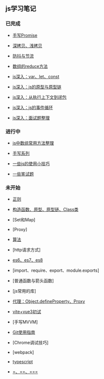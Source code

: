 
## js学习笔记

### 已完成

- [手写Promise](./promise.html)
- [深拷贝、浅拷贝](./js-copy.html)
- [防抖与节流](./debounce-throttle.html)
- [数组的reduce方法](./array-reduce.html)

- [js深入：var、let、const](./js-variable.html)
- [js深入：js的原型与原型链](./prototype.html)
- [js深入：从执行上下文到闭包](./closure.html)
- [js深入：js的事件循环](./async-js.html)
- [js深入：面试题整理](./interview.html)



### 进行中

- [js中数组常用方法整理](./array-methods.html)
- [手写系列](./handle-codes.html)
- [一些js的使用小技巧](./js-skills.html)

- [一些笔试题](./js-interview.html)



### 未开始

- [正则](./regexp.html)
- [构造函数、原型、原型链、Class类](./prototype.html)

- [Set和Map]
- [Proxy]
- [算法](./arithmetic.html)
- [http请求方式]
- [es6、es7、es8](./es6.html)
- [import、require、export、module.exports]
- [普通函数与箭头函数]
- [js常用的库]
- [代理：Object.defineProperty、Proxy](./proxy.html)
- [vite+vue3初试](./vite.html)

- [手写MVVM]
- [Git使用指南](./git.html)
- [Chrome调试技巧]
- [webpack]
- [typescript](./ts.html)
- [=、==、===](js-value.html)


